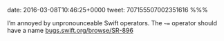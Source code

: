 date: 2016-03-08T10:46:25+0000
tweet: 707155507002351616
%%%

I’m annoyed by unpronounceable Swift operators. The `~=` operator should have a name [bugs.swift.org/browse/SR-896](https://bugs.swift.org/browse/SR-896)
